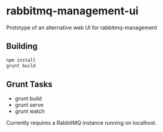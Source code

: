 # rabbitmq-management-ui
Prototype of an alternative web UI for rabbitmq-management


## Building

```bash
npm install
grunt build
```

## Grunt Tasks

- grunt build
- grunt serve
- grunt watch

Currently requires a RabbitMQ instance running on localhost.
